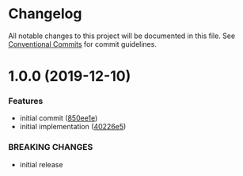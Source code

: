 # Changelog

All notable changes to this project will be documented in this file. See
[Conventional Commits](https://conventionalcommits.org) for commit guidelines.

# 1.0.0 (2019-12-10)


### Features

* initial commit ([850ee1e](https://github.com/jedmao/bind-action-creators/commit/850ee1ecab9e6c173fd42bb66b4fe33ce200580a))
* initial implementation ([40226e5](https://github.com/jedmao/bind-action-creators/commit/40226e5ed81ef61997394d053091bf492595fb28))


### BREAKING CHANGES

* initial release
